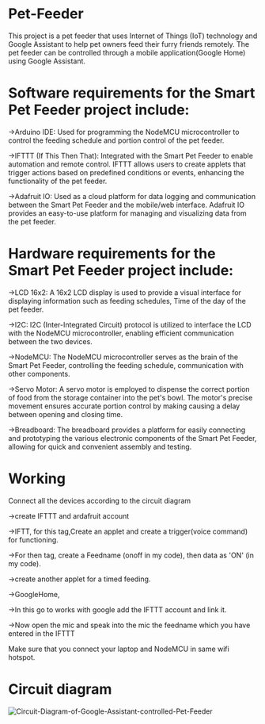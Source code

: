 # Pet-Feeder
This project is a pet feeder that uses Internet of Things (IoT) technology and Google Assistant to help pet owners feed their furry friends remotely. The pet feeder can be controlled through a  mobile application(Google Home) using Google Assistant.


# Software requirements for the Smart Pet Feeder project include:
->Arduino IDE: Used for programming the NodeMCU microcontroller to control the feeding schedule and portion control of the pet feeder.

->IFTTT (If This Then That): Integrated with the Smart Pet Feeder to enable automation and remote control. IFTTT allows users to create applets that trigger actions based on predefined conditions or events, enhancing the functionality of the pet feeder.

->Adafruit IO: Used as a cloud platform for data logging and communication between the Smart Pet Feeder and the mobile/web interface. Adafruit IO provides an easy-to-use platform for managing and visualizing data from the pet feeder.

# Hardware requirements for the Smart Pet Feeder project include:
->LCD 16x2: A 16x2 LCD display is used to provide a visual interface for displaying information such as feeding schedules, Time of the day of the pet feeder.

->I2C: I2C (Inter-Integrated Circuit) protocol is utilized to interface the LCD with the NodeMCU microcontroller, enabling efficient communication between the two devices.

->NodeMCU: The NodeMCU microcontroller serves as the brain of the Smart Pet Feeder, controlling the feeding schedule, communication with other components.

->Servo Motor: A servo motor is employed to dispense the correct portion of food from the storage container into the pet's bowl. The motor's precise movement ensures accurate portion control by making causing a delay between opening and closing time.

->Breadboard: The breadboard provides a platform for easily connecting and prototyping the various electronic components of the Smart Pet Feeder, allowing for quick and convenient assembly and testing.

# Working

Connect all the devices according to the circuit diagram

->create IFTTT and ardafruit account

  ->IFTT, for this tag,Create an applet and create a trigger(voice command) for functioning.
  
  ->For then tag, create a Feedname (onoff in my code), then data as 'ON' (in my code).
  
  ->create another applet for a timed feeding.
  
 ->GoogleHome,
 
  ->In this go to works with google add the IFTTT account and link it.
  
  ->Now open the mic and speak into the mic the feedname which you have entered in the IFTTT

Make sure that you connect your laptop and NodeMCU in same wifi hotspot.

# Circuit diagram

![Circuit-Diagram-of-Google-Assistant-controlled-Pet-Feeder](https://github.com/pjprasanna/pet-feeder/assets/89349460/ce8e84c7-cc0e-4dce-a6ca-4cfe7f8c693b)





